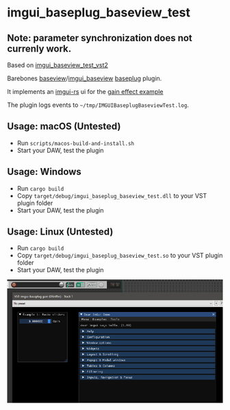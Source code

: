 # imgui_baseplug_baseview_test

## Note: parameter synchronization does not currenly work.

Based on [imgui_baseview_test_vst2](https://github.com/DGriffin91/imgui_baseview_test_vst2)

Barebones [baseview](https://github.com/RustAudio/baseview)/[imgui_baseview](https://github.com/BillyDM/imgui-baseview)
[baseplug](https://github.com/wrl/baseplug) plugin.

It implements an [imgui-rs](https://github.com/imgui-rs/imgui-rs) ui for the [gain effect example](https://github.com/wrl/baseplug/blob/trunk/examples/gain.rs)

The plugin logs events to `~/tmp/IMGUIBaseplugBaseviewTest.log`.

## Usage: macOS (Untested)

- Run `scripts/macos-build-and-install.sh`
- Start your DAW, test the plugin

## Usage: Windows

- Run `cargo build`
- Copy `target/debug/imgui_baseplug_baseview_test.dll` to your VST plugin folder
- Start your DAW, test the plugin

## Usage: Linux (Untested)

- Run `cargo build`
- Copy `target/debug/imgui_baseplug_baseview_test.so` to your VST plugin folder
- Start your DAW, test the plugin

![Demo](demo.png)
